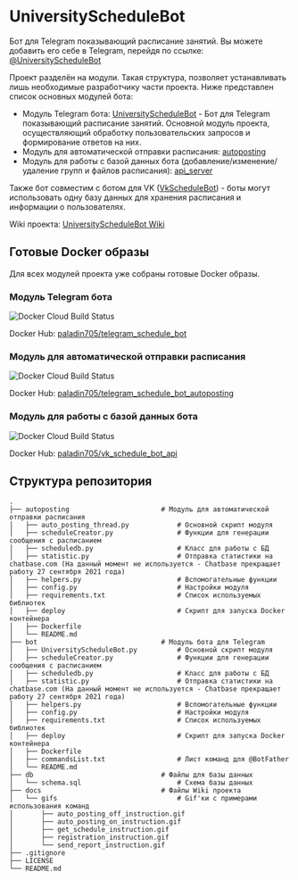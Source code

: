 UniversityScheduleBot
=========================
Бот для Telegram показывающий расписание занятий. Вы можете добавить его себе в Telegram, перейдя по ссылке: [@UniversityScheduleBot](http://telegram.me/UniversityScheduleBot)

Проект разделён на модули. Такая структура, позволяет устанавливать лишь необходимые разработчику части проекта. Ниже представлен список основных модулей бота:
* Модуль Telegram бота: [UniversityScheduleBot](./bot) - Бот для Telegram показывающий расписание занятий. Основной модуль проекта, осуществляющий обработку пользовательских запросов и формирование ответов на них.  
* Модуль для автоматической отправки расписания: [autoposting](./autoposting)
* Модуль для работы с базой данных бота (добавление/изменение/удаление групп и файлов расписания): [api_server](https://github.com/paladin-705/VkScheduleBot/tree/main/api_server)

Также бот совместим с ботом для VK ([VkScheduleBot](https://github.com/paladin-705/VkScheduleBot)) - боты могут использовать одну базу данных для хранения расписания и информации о пользователях.

Wiki проекта: [UniversityScheduleBot Wiki](https://github.com/paladin-705/UniversityScheduleBot/wiki)

Готовые Docker образы
------------
Для всех модулей проекта уже собраны готовые Docker образы. 


### Модуль Telegram бота
![Docker Cloud Build Status](https://img.shields.io/docker/cloud/build/paladin705/telegram_schedule_bot)

Docker Hub: [paladin705/telegram_schedule_bot](https://hub.docker.com/r/paladin705/telegram_schedule_bot)

### Модуль для автоматической отправки расписания
![Docker Cloud Build Status](https://img.shields.io/docker/cloud/build/paladin705/telegram_schedule_bot_autoposting)

Docker Hub: [paladin705/telegram_schedule_bot_autoposting](https://hub.docker.com/r/paladin705/telegram_schedule_bot_autoposting)

### Модуль для работы с базой данных бота
![Docker Cloud Build Status](https://img.shields.io/docker/cloud/build/paladin705/vk_schedule_bot_api)

Docker Hub: [paladin705/vk_schedule_bot_api](https://hub.docker.com/r/paladin705/vk_schedule_bot_api)

Структура репозитория
------------
    .
    ├── autoposting                       # Модуль для автоматической отправки расписания
    │   ├── auto_posting_thread.py            # Основной скрипт модуля
    │   ├── scheduleCreator.py                # Функции для генерации сообщения с расписанием
    │   ├── scheduledb.py                     # Класс для работы с БД
    │   ├── statistic.py                      # Отправка статистики на chatbase.com (На данный момент не используется - Chatbase прекращает работу 27 сентября 2021 года)
    │   ├── helpers.py                        # Вспомогательные функции
    │   ├── config.py                         # Настройки модуля 
    │   ├── requirements.txt                  # Список используемых библиотек
    │   ├── deploy                            # Скрипт для запуска Docker контейнера 
    │   ├── Dockerfile
    │   └── README.md
    ├── bot                               # Модуль бота для Telegram
    │   ├── UniversityScheduleBot.py          # Основной скрипт модуля
    │   ├── scheduleCreator.py                # Функции для генерации сообщения с расписанием
    │   ├── scheduledb.py                     # Класс для работы с БД
    │   ├── statistic.py                      # Отправка статистики на chatbase.com (На данный момент не используется - Chatbase прекращает работу 27 сентября 2021 года)
    │   ├── helpers.py                        # Вспомогательные функции
    │   ├── config.py                         # Настройки модуля 
    │   ├── requirements.txt                  # Список используемых библиотек
    │   ├── deploy                            # Скрипт для запуска Docker контейнера 
    │   ├── Dockerfile
    │   ├── commandsList.txt                  # Лист команд для @BotFather
    │   └── README.md
    ├── db                                # Файлы для базы данных
    │   └── schema.sql                        # Схема базы данных
    ├── docs                              # Файлы Wiki проекта
    │   └── gifs                              # Gif'ки с примерами использования команд
    │       ├── auto_posting_off_instruction.gif
    │       ├── auto_posting_on_instruction.gif
    │       ├── get_schedule_instruction.gif
    │       ├── registration_instruction.gif
    │       └── send_report_instruction.gif
    ├── .gitignore  
    ├── LICENSE
    └── README.md
